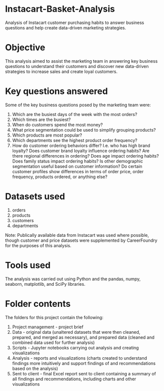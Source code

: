 # Instacart-Basket-Analysis
Analysis of Instacart customer purchasing habits to answer business questions and help create data-driven marketing strategies. 


# Objective
This analysis aimed to assist the marketing team in answering key business questions to understand their customers and discover new data-driven strategies to increase sales and create loyal customers. 


# Key questions answered
Some of the key business questions posed by the marketing team were:
1. Which are the busiest days of the week with the most orders?
2. Which times are the busiest?
3. When do customers spend the most money?
4. What price segmentation could be used to simplify grouping products?
5. Which products are most popular?
6. Which departments see the highest product order frequency?
7. How do customer ordering behaviors differ? I.e. who has high brand loyalty? Does customer brand loyalty influence ordering habits? Are there regional differences in ordering? Does age impact ordering habits? Does family status impact ordering habits? Is other demographic segmentation useful based on customer information? Do certain customer profiles show differences in terms of order price, order frequency, products ordered, or anything else?


# Datasets used
1. orders
2. products
3. customers
4. departments

Note: Publically available data from Instacart was used where possible, though customer and price datasets were supplemented by CareerFoundry for the purposes of this analysis. 


# Tools used
The analysis was carried out using Python and the pandas, numpy, seaborn, matplotlib, and SciPy libraries. 


# Folder contents
The folders for this project contain the following:
1. Project management - project brief
2. Data - original data (unaltered datasets that were then cleaned, prepared, and merged as necessary), and prepared data (cleaned and combined data used for further analysis)
3. Scripts - Jupyter notebooks carrying out analysis and creating visualizations
4. Analysis - reports and visualizations (charts created to understand findings more intuitively and support findings of and recommendations based on the analysis)
5. Sent to client - final Excel report sent to client containing a summary of all findings and recommendations, including charts and other visualizations
